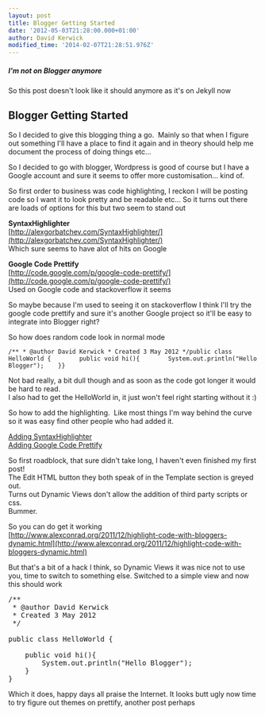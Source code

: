 ```yaml
---
layout: post
title: Blogger Getting Started
date: '2012-05-03T21:28:00.000+01:00'
author: David Kerwick
modified_time: '2014-02-07T21:28:51.976Z'
---
```


<div class="note info">
  <h5>I'm not on Blogger anymore</h5>
  <p>So this post doesn't look like it should anymore as it's on Jekyll now</p>
</div>

## Blogger Getting Started

So I decided to give this blogging thing a go.  Mainly so that when I figure out something I'll have a place to find it again and in theory should help me document the process of doing things etc...  

So I decided to go with blogger, Wordpress is good of course but I have a Google account and sure it seems to offer more customisation... kind of.  

So first order to business was code highlighting, I reckon I will be posting code so I want it to look pretty and be readable etc... So it turns out there are loads of options for this but two seem to stand out  

**SyntaxHighlighter**  
[http://alexgorbatchev.com/SyntaxHighlighter/](http://alexgorbatchev.com/SyntaxHighlighter/)  
Which sure seems to have alot of hits on Google  

**Google Code Prettify**  
[http://code.google.com/p/google-code-prettify/](http://code.google.com/p/google-code-prettify/)  
Used on Google code and stackoverflow it seems  

So maybe because I'm used to seeing it on stackoverflow I think I'll try the google code prettify and sure it's another Google project so it'll be easy to integrate into Blogger right?  

So how does random code look in normal mode  

    /** * @author David Kerwick * Created 3 May 2012 */public class HelloWorld {        public void hi(){        System.out.println("Hello Blogger");    }}

Not bad really, a bit dull though and as soon as the code got longer it would be hard to read.  
I also had to get the HelloWorld in, it just won't feel right starting without it :)  

So how to add the highlighting.  Like most things I'm way behind the curve so it was easy find other people who had added it.  

[Adding SyntaxHighlighter](http://oneqonea.blogspot.com/2012/04/how-do-i-add-syntax-highlighting-to-my.html)  
[Adding Google Code Prettify](http://www.milesdennis.com/2010/02/adding-googles-code-prettify-in-blogger.html)  

So first roadblock, that sure didn't take long, I haven't even finished my first post!  
The Edit HTML button they both speak of in the Template section is greyed out.  
Turns out Dynamic Views don't allow the addition of third party scripts or css.  
Bummer.  

So you can do get it working  
[http://www.alexconrad.org/2011/12/highlight-code-with-bloggers-dynamic.html](http://www.alexconrad.org/2011/12/highlight-code-with-bloggers-dynamic.html)  

But that's a bit of a hack I think, so Dynamic Views it was nice not to use you, time to switch to something else. Switched to a simple view and now this should work   

<pre class="prettyprint linenums">/**  
 * @author David Kerwick  
 * Created 3 May 2012  
 */  

public class HelloWorld {  

    public void hi(){  
        System.out.println("Hello Blogger");  
    }  
}</pre>

Which it does, happy days all praise the Internet. It looks butt ugly now time to try figure out themes on prettify, another post perhaps
